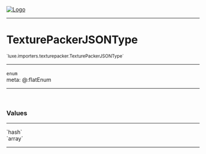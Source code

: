 
[![Logo](../../../../images/logo.png)](../../../../api/index.html)

---



<h1>TexturePackerJSONType</h1>
<small>`luxe.importers.texturepacker.TexturePackerJSONType`</small>



---

`enum`
<span class="meta">
<br/>meta: @:flatEnum
</span>


---

&nbsp;
&nbsp;

<h3>Values</h3> <hr/><span class="member signature apipage">`hash`<br/> </span>
        <span class="small_desc_flat"></span><span class="member signature apipage">`array`<br/> </span>
        <span class="small_desc_flat"></span>







---

&nbsp;
&nbsp;
&nbsp;
&nbsp;